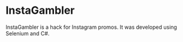 # InstaGambler

InstaGambler is a hack for Instagram promos. It was developed using Selenium and C#.
